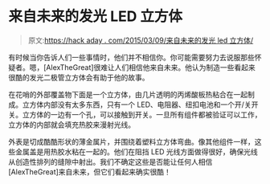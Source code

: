 # 来自未来的发光 LED 立方体

> 原文:[https://hack aday . com/2015/03/09/来自未来的发光 led 立方体/](https://hackaday.com/2015/03/09/glowing-led-cubes-from-the-future/)

有时候当你告诉人们一些事情时，他们并不相信你。你可能需要努力去说服那些怀疑者。嗯，[AlexTheGreat]很难让人们相信他来自未来。他认为制造一些看起来很酷的发光二极管立方体会有助于他的故事。

在花哨的外部覆盖物下面是一个立方体，由几片透明的丙烯酸板热粘合在一起制成。立方体内部没有太多东西，只有一个 LED、电阻器、纽扣电池和一个开/关开关。立方体的一边有一个孔，可以接触到开关。一旦所有组件都被验证可以工作，立方体的内部就会填充热胶来漫射光线。

外表是切成酷酷形状的薄金属片，并围绕着塑料立方体弯曲。像其他组件一样，这些金属盖是用热胶水粘在一起的。他们在阻挡 LED 光线方面做得很好，确保光线从创造性排列的缝隙中射出。我们不确定这些是否能让任何人相信[AlexTheGreat]来自未来，但它们看起来确实很酷！